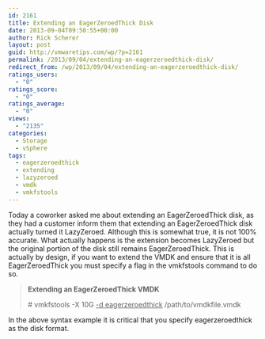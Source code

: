 ```yaml
---
id: 2161
title: Extending an EagerZeroedThick Disk
date: 2013-09-04T09:50:55+00:00
author: Rick Scherer
layout: post
guid: http://vmwaretips.com/wp/?p=2161
permalink: /2013/09/04/extending-an-eagerzeroedthick-disk/
redirect_from: /wp/2013/09/04/extending-an-eagerzeroedthick-disk/
ratings_users:
  - "0"
ratings_score:
  - "0"
ratings_average:
  - "0"
views:
  - "2135"
categories:
  - Storage
  - vSphere
tags:
  - eagerzeroedthick
  - extending
  - lazyzeroed
  - vmdk
  - vmkfstools
---
```

Today a coworker asked me about extending an EagerZeroedThick disk, as they had a customer inform them that extending an EagerZeroedThick disk actually turned it LazyZeroed. Although this is somewhat true, it is not 100% accurate. What actually happens is the extension becomes LazyZeroed but the original portion of the disk still remains EagerZeroedThick. This is actually by design, if you want to extend the VMDK and ensure that it is all EagerZeroedThick you must specify a flag in the vmkfstools command to do so.

> **Extending an EagerZeroedThick VMDK**
> 
> \# vmkfstools -X 10G <span style="text-decoration: underline;">-d eagerzeroedthick</span> /path/to/vmdkfile.vmdk

In the above syntax example it is critical that you specify eagerzeroedthick as the disk format.